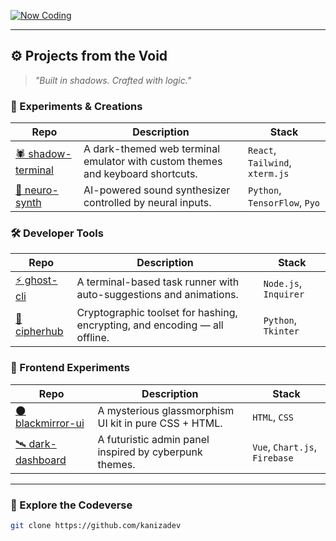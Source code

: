 
[![Now Coding](https://img.shields.io/badge/Now%20Coding-Flutter%20Pet%20App%20🐾-00FFCC?style=for-the-badge&logo=flutter&labelColor=000000)](https://github.com/kanizadev/flutter-pet-app)

---

## ⚙️ Projects from the Void

> _"Built in shadows. Crafted with logic."_

### 🧪 Experiments & Creations

| Repo | Description | Stack |
|------|-------------|--------|
| [🕷️ shadow-terminal](https://github.com/kanizadev/shadow-terminal) | A dark-themed web terminal emulator with custom themes and keyboard shortcuts. | `React`, `Tailwind`, `xterm.js` |
| [🧠 neuro-synth](https://github.com/kanizadev/neuro-synth) | AI-powered sound synthesizer controlled by neural inputs. | `Python`, `TensorFlow`, `Pyo` |

### 🛠️ Developer Tools

| Repo | Description | Stack |
|------|-------------|--------|
| [⚡ ghost-cli](https://github.com/kanizadev/ghost-cli) | A terminal-based task runner with auto-suggestions and animations. | `Node.js`, `Inquirer` |
| [🔐 cipherhub](https://github.com/kanizadev/cipherhub) | Cryptographic toolset for hashing, encrypting, and encoding — all offline. | `Python`, `Tkinter` |

### 🩻 Frontend Experiments

| Repo | Description | Stack |
|------|-------------|--------|
| [🌑 blackmirror-ui](https://github.com/kanizadev/blackmirror-ui) | A mysterious glassmorphism UI kit in pure CSS + HTML. | `HTML`, `CSS` |
| [🛰️ dark-dashboard](https://github.com/kanizadev/dark-dashboard) | A futuristic admin panel inspired by cyberpunk themes. | `Vue`, `Chart.js`, `Firebase` |

---

### 🧭 Explore the Codeverse

```bash
git clone https://github.com/kanizadev

